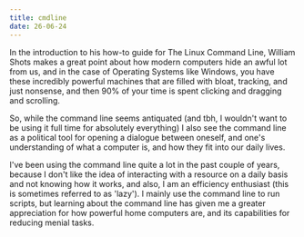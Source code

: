 ```yaml
---
title: cmdline
date: 26-06-24
---
```


In the introduction to his how-to guide for The Linux Command Line, William Shots makes a great point about how modern computers hide an awful lot from us, and in the case of Operating Systems like Windows, you have these incredibly powerful machines that are filled with bloat, tracking, and just nonsense, and then 90% of your time is spent clicking and dragging and scrolling. 

So, while the command line seems antiquated (and tbh, I wouldn't want to be using it full time for absolutely everything) I also see the command line as a political tool for opening a dialogue between oneself, and one's understanding of what a computer is, and how they fit into our daily lives. 

I've been using the command line quite a lot in the past couple of years, because I don't like the idea of interacting with a resource on a daily basis and not knowing how it works, and also, I am an efficiency enthusiast (this is sometimes referred to as 'lazy'). I mainly use the command line to run scripts, but learning about the command line has given me a greater appreciation for how powerful home computers are, and its capabilities for reducing menial tasks.

